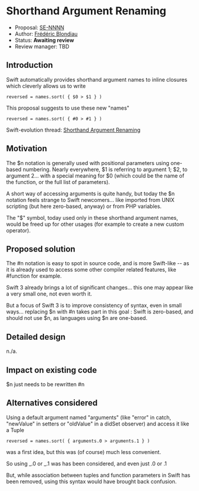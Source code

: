 # Shorthand Argument Renaming

* Proposal: [SE-NNNN](NNNN-shorthand-argument-renaming.md)
* Author: [Frédéric Blondiau](https://github.com/fblondiau)
* Status: **Awaiting review**
* Review manager: TBD

## Introduction

Swift automatically provides shorthand argument names to inline closures which cleverly allows us to write

    reversed = names.sort( { $0 > $1 } )

This proposal suggests to use these new "names"

    reversed = names.sort( { #0 > #1 } )

Swift-evolution thread: [Shorthand Argument Renaming](https://lists.swift.org/pipermail/swift-evolution/Week-of-Mon-20160530/019554.html)

## Motivation

The $n notation is generally used with positional parameters using one-based numbering.  Nearly everywhere, $1 is referring to argument 1; $2, to argument 2... with a special meaning for $0 (which could be the name of the function, or the full list of parameters).

A short way of accessing arguments is quite handy, but today the $n notation feels strange to Swift newcomers... like imported from UNIX scripting (but here zero-based, anyway) or from PHP variables.

The "$" symbol, today used only in these shorthand argument names, would be freed up for other usages (for example to create a new custom operator).

## Proposed solution

The #n notation is easy to spot in source code, and is more Swift-like -- as it is already used to access some other compiler related features, like #function for example.

Swift 3 already brings a lot of significant changes... this one may appear like a very small one, not even worth it.

But a focus of Swift 3 is to improve consistency of syntax, even in small ways... replacing $n with #n takes part in this goal : Swift is zero-based, and should not use $n, as languages using $n are one-based.

## Detailed design

n./a.

## Impact on existing code

$n just needs to be rewritten #n

## Alternatives considered

Using a default argument named "arguments" (like "error" in catch, "newValue" in setters or "oldValue" in a didSet observer) and access it like a Tuple

    reversed = names.sort( { arguments.0 > arguments.1 } )

was a first idea, but this was (of course) much less convenient.

So using _.0 or _.1 was has been considered, and even just .0 or .1

But, while association between tuples and function parameters in Swift has been removed, using this syntax would have brought back confusion.
